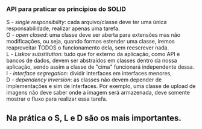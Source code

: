 ### API para praticar os princípios do SOLID  
S - *single responsibility*: cada arquivo/classe deve ter uma única responsabilidade, realizar apenas uma tarefa.  
O - *open closed*: uma classe deve ser aberta para extensões mas não modificações, ou seja, quando formos estender uma classe, iremos      reaproveitar TODOS o funcionamento dela, sem reescrever nada.  
L - *Liskov substitution*: tudo que for externo da aplicação, como API e bancos de dados, devem ser abstraídos em classes dentro da nossa aplicação, sendo assim a classe de "cima" funcionará independente dessa.  
I - *interface segregation*: dividir interfaces em interfaces menores,   
D - *dependency inversion*: as classes não devem depender de implementações e sim de interfaces. Por exemplo, uma classe de upload de imagens não deve saber onde a imagem será armazenada, deve somente mostrar o fluxo para realizar essa tarefa.  
 ## Na prática o S, L e D são os mais importantes.